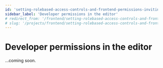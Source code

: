 ```yaml
---
id: 'setting-rolebased-access-controls-and-frontend-permissions-inviting-managing-collaborators-developer-permissions-in-the-editor'
sidebar_label: 'Developer permissions in the editor'
# redirect_from: '/frontend/setting-rolebased-access-controls-and-frontend-permissions/inviting/managing-collaborators/developer-permissions-in-the-editor'
# slug: '/projects/frontend/setting-rolebased-access-controls-and-frontend-permissions/inviting/managing-collaborators/developer-permissions-in-the-editor'
---
```


# Developer permissions in the editor

...coming soon.
